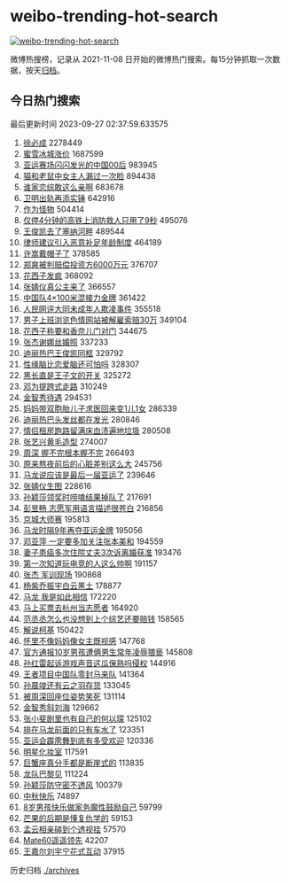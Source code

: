 # weibo-trending-hot-search

[![weibo-trending-hot-search](https://github.com/ameizi/weibo-trending-hot-search/actions/workflows/ci.yml/badge.svg)](https://github.com/ameizi/weibo-trending-hot-search/actions/workflows/ci.yml)

微博热搜榜，记录从 2021-11-08 日开始的微博热门搜索。每15分钟抓取一次数据，按天[归档](./archives)。

## 今日热门搜索

<!-- BEGIN --> 
最后更新时间 2023-09-27 02:37:59.633575 
1. [徐必成](https://s.weibo.com/weibo?q=%E5%BE%90%E5%BF%85%E6%88%90&t=31&band_rank=2&Refer=top) 2278449
1. [蜜雪冰城涨价](https://s.weibo.com/weibo?q=%23%E8%9C%9C%E9%9B%AA%E5%86%B0%E5%9F%8E%E6%B6%A8%E4%BB%B7%23&t=31&band_rank=1&Refer=top) 1687599
1. [亚运赛场闪闪发光的中国00后](https://s.weibo.com/weibo?q=%23%E4%BA%9A%E8%BF%90%E8%B5%9B%E5%9C%BA%E9%97%AA%E9%97%AA%E5%8F%91%E5%85%89%E7%9A%84%E4%B8%AD%E5%9B%BD00%E5%90%8E%23&t=31&band_rank=3&Refer=top) 983945
1. [猫和老鼠中女主人漏过一次脸](https://s.weibo.com/weibo?q=%E7%8C%AB%E5%92%8C%E8%80%81%E9%BC%A0%E4%B8%AD%E5%A5%B3%E4%B8%BB%E4%BA%BA%E6%BC%8F%E8%BF%87%E4%B8%80%E6%AC%A1%E8%84%B8&t=31&band_rank=4&Refer=top) 894438
1. [谁家恋综敢这么亲啊](https://s.weibo.com/weibo?q=%23%E8%B0%81%E5%AE%B6%E6%81%8B%E7%BB%BC%E6%95%A2%E8%BF%99%E4%B9%88%E4%BA%B2%E5%95%8A%23&t=31&band_rank=5&Refer=top) 683678
1. [卫明出轨再添实锤](https://s.weibo.com/weibo?q=%23%E5%8D%AB%E6%98%8E%E5%87%BA%E8%BD%A8%E5%86%8D%E6%B7%BB%E5%AE%9E%E9%94%A4%23&t=31&band_rank=6&Refer=top) 642916
1. [作为怪物](https://s.weibo.com/weibo?q=%E4%BD%9C%E4%B8%BA%E6%80%AA%E7%89%A9&t=31&band_rank=7&Refer=top) 504414
1. [仅停4分钟的高铁上消防救人只用了9秒](https://s.weibo.com/weibo?q=%23%E4%BB%85%E5%81%9C4%E5%88%86%E9%92%9F%E7%9A%84%E9%AB%98%E9%93%81%E4%B8%8A%E6%B6%88%E9%98%B2%E6%95%91%E4%BA%BA%E5%8F%AA%E7%94%A8%E4%BA%869%E7%A7%92%23&t=31&band_rank=25&Refer=top) 495076
1. [王俊凯去了塞纳河畔](https://s.weibo.com/weibo?q=%E7%8E%8B%E4%BF%8A%E5%87%AF%E5%8E%BB%E4%BA%86%E5%A1%9E%E7%BA%B3%E6%B2%B3%E7%95%94&t=31&band_rank=8&Refer=top) 489544
1. [律师建议引入恶意补足年龄制度](https://s.weibo.com/weibo?q=%23%E5%BE%8B%E5%B8%88%E5%BB%BA%E8%AE%AE%E5%BC%95%E5%85%A5%E6%81%B6%E6%84%8F%E8%A1%A5%E8%B6%B3%E5%B9%B4%E9%BE%84%E5%88%B6%E5%BA%A6%23&t=31&band_rank=9&Refer=top) 464189
1. [许嵩戴帽子了](https://s.weibo.com/weibo?q=%23%E8%AE%B8%E5%B5%A9%E6%88%B4%E5%B8%BD%E5%AD%90%E4%BA%86%23&t=31&band_rank=10&Refer=top) 378585
1. [郑爽被判赔偿投资方6000万元](https://s.weibo.com/weibo?q=%23%E9%83%91%E7%88%BD%E8%A2%AB%E5%88%A4%E8%B5%94%E5%81%BF%E6%8A%95%E8%B5%84%E6%96%B96000%E4%B8%87%E5%85%83%23&t=31&band_rank=11&Refer=top) 376707
1. [花西子发疯](https://s.weibo.com/weibo?q=%23%E8%8A%B1%E8%A5%BF%E5%AD%90%E5%8F%91%E7%96%AF%23&t=31&band_rank=12&Refer=top) 368092
1. [张婧仪真公主来了](https://s.weibo.com/weibo?q=%23%E5%BC%A0%E5%A9%A7%E4%BB%AA%E7%9C%9F%E5%85%AC%E4%B8%BB%E6%9D%A5%E4%BA%86%23&t=31&band_rank=13&Refer=top) 366557
1. [中国队4×100米混接力金牌](https://s.weibo.com/weibo?q=%23%E4%B8%AD%E5%9B%BD%E9%98%9F4%C3%97100%E7%B1%B3%E6%B7%B7%E6%8E%A5%E5%8A%9B%E9%87%91%E7%89%8C%23&t=31&band_rank=14&Refer=top) 361422
1. [人民网评大同未成年人欺凌事件](https://s.weibo.com/weibo?q=%23%E4%BA%BA%E6%B0%91%E7%BD%91%E8%AF%84%E5%A4%A7%E5%90%8C%E6%9C%AA%E6%88%90%E5%B9%B4%E4%BA%BA%E6%AC%BA%E5%87%8C%E4%BA%8B%E4%BB%B6%23&t=31&band_rank=15&Refer=top) 355518
1. [男子上班浏览色情网站被解雇索赔30万](https://s.weibo.com/weibo?q=%23%E7%94%B7%E5%AD%90%E4%B8%8A%E7%8F%AD%E6%B5%8F%E8%A7%88%E8%89%B2%E6%83%85%E7%BD%91%E7%AB%99%E8%A2%AB%E8%A7%A3%E9%9B%87%E7%B4%A2%E8%B5%9430%E4%B8%87%23&t=31&band_rank=16&Refer=top) 349104
1. [花西子称要和香奈儿门对门](https://s.weibo.com/weibo?q=%23%E8%8A%B1%E8%A5%BF%E5%AD%90%E7%A7%B0%E8%A6%81%E5%92%8C%E9%A6%99%E5%A5%88%E5%84%BF%E9%97%A8%E5%AF%B9%E9%97%A8%23&t=31&band_rank=17&Refer=top) 344675
1. [张杰谢娜丝婚照](https://s.weibo.com/weibo?q=%23%E5%BC%A0%E6%9D%B0%E8%B0%A2%E5%A8%9C%E4%B8%9D%E5%A9%9A%E7%85%A7%23&t=31&band_rank=18&Refer=top) 337233
1. [迪丽热巴王俊凯同框](https://s.weibo.com/weibo?q=%23%E8%BF%AA%E4%B8%BD%E7%83%AD%E5%B7%B4%E7%8E%8B%E4%BF%8A%E5%87%AF%E5%90%8C%E6%A1%86%23&t=31&band_rank=19&Refer=top) 329792
1. [性缘脑比恋爱脑还可怕吗](https://s.weibo.com/weibo?q=%E6%80%A7%E7%BC%98%E8%84%91%E6%AF%94%E6%81%8B%E7%88%B1%E8%84%91%E8%BF%98%E5%8F%AF%E6%80%95%E5%90%97&t=31&band_rank=20&Refer=top) 328307
1. [黑长直是王子文的开关](https://s.weibo.com/weibo?q=%23%E9%BB%91%E9%95%BF%E7%9B%B4%E6%98%AF%E7%8E%8B%E5%AD%90%E6%96%87%E7%9A%84%E5%BC%80%E5%85%B3%23&t=31&band_rank=21&Refer=top) 325272
1. [邓为提跨式走路](https://s.weibo.com/weibo?q=%23%E9%82%93%E4%B8%BA%E6%8F%90%E8%B7%A8%E5%BC%8F%E8%B5%B0%E8%B7%AF%23&t=31&band_rank=22&Refer=top) 310249
1. [金智秀待遇](https://s.weibo.com/weibo?q=%23%E9%87%91%E6%99%BA%E7%A7%80%E5%BE%85%E9%81%87%23&t=31&band_rank=23&Refer=top) 294531
1. [妈妈带双胞胎儿子求医回来变1儿1女](https://s.weibo.com/weibo?q=%23%E5%A6%88%E5%A6%88%E5%B8%A6%E5%8F%8C%E8%83%9E%E8%83%8E%E5%84%BF%E5%AD%90%E6%B1%82%E5%8C%BB%E5%9B%9E%E6%9D%A5%E5%8F%981%E5%84%BF1%E5%A5%B3%23&t=31&band_rank=24&Refer=top) 286339
1. [迪丽热巴头发丝都在发光](https://s.weibo.com/weibo?q=%23%E8%BF%AA%E4%B8%BD%E7%83%AD%E5%B7%B4%E5%A4%B4%E5%8F%91%E4%B8%9D%E9%83%BD%E5%9C%A8%E5%8F%91%E5%85%89%23&t=31&band_rank=26&Refer=top) 280846
1. [情侣租房跑路留满床血渍遍地垃圾](https://s.weibo.com/weibo?q=%23%E6%83%85%E4%BE%A3%E7%A7%9F%E6%88%BF%E8%B7%91%E8%B7%AF%E7%95%99%E6%BB%A1%E5%BA%8A%E8%A1%80%E6%B8%8D%E9%81%8D%E5%9C%B0%E5%9E%83%E5%9C%BE%23&t=31&band_rank=27&Refer=top) 280508
1. [张艺兴黄毛造型](https://s.weibo.com/weibo?q=%23%E5%BC%A0%E8%89%BA%E5%85%B4%E9%BB%84%E6%AF%9B%E9%80%A0%E5%9E%8B%23&t=31&band_rank=28&Refer=top) 274007
1. [周深 握不完根本握不完](https://s.weibo.com/weibo?q=%E5%91%A8%E6%B7%B1%20%E6%8F%A1%E4%B8%8D%E5%AE%8C%E6%A0%B9%E6%9C%AC%E6%8F%A1%E4%B8%8D%E5%AE%8C&t=31&band_rank=29&Refer=top) 266493
1. [原来熬夜前后的心脏差别这么大](https://s.weibo.com/weibo?q=%23%E5%8E%9F%E6%9D%A5%E7%86%AC%E5%A4%9C%E5%89%8D%E5%90%8E%E7%9A%84%E5%BF%83%E8%84%8F%E5%B7%AE%E5%88%AB%E8%BF%99%E4%B9%88%E5%A4%A7%23&t=31&band_rank=45&Refer=top) 245756
1. [马龙说应该是最后一届亚运了](https://s.weibo.com/weibo?q=%23%E9%A9%AC%E9%BE%99%E8%AF%B4%E5%BA%94%E8%AF%A5%E6%98%AF%E6%9C%80%E5%90%8E%E4%B8%80%E5%B1%8A%E4%BA%9A%E8%BF%90%E4%BA%86%23&t=31&band_rank=30&Refer=top) 239646
1. [张婧仪生图](https://s.weibo.com/weibo?q=%E5%BC%A0%E5%A9%A7%E4%BB%AA%E7%94%9F%E5%9B%BE&t=31&band_rank=31&Refer=top) 228616
1. [孙颖莎领奖时唠嗑结果掉队了](https://s.weibo.com/weibo?q=%23%E5%AD%99%E9%A2%96%E8%8E%8E%E9%A2%86%E5%A5%96%E6%97%B6%E5%94%A0%E5%97%91%E7%BB%93%E6%9E%9C%E6%8E%89%E9%98%9F%E4%BA%86%23&t=31&band_rank=32&Refer=top) 217691
1. [彭昱畅 志愿军用语言描述很苍白](https://s.weibo.com/weibo?q=%E5%BD%AD%E6%98%B1%E7%95%85%20%E5%BF%97%E6%84%BF%E5%86%9B%E7%94%A8%E8%AF%AD%E8%A8%80%E6%8F%8F%E8%BF%B0%E5%BE%88%E8%8B%8D%E7%99%BD&t=31&band_rank=33&Refer=top) 216856
1. [京城大师赛](https://s.weibo.com/weibo?q=%23%E4%BA%AC%E5%9F%8E%E5%A4%A7%E5%B8%88%E8%B5%9B%23&t=31&band_rank=30&Refer=top) 195813
1. [马龙时隔9年再夺亚运金牌](https://s.weibo.com/weibo?q=%23%E9%A9%AC%E9%BE%99%E6%97%B6%E9%9A%949%E5%B9%B4%E5%86%8D%E5%A4%BA%E4%BA%9A%E8%BF%90%E9%87%91%E7%89%8C%23&t=31&band_rank=34&Refer=top) 195056
1. [邓亚萍 一定要多加关注张本美和](https://s.weibo.com/weibo?q=%E9%82%93%E4%BA%9A%E8%90%8D%20%E4%B8%80%E5%AE%9A%E8%A6%81%E5%A4%9A%E5%8A%A0%E5%85%B3%E6%B3%A8%E5%BC%A0%E6%9C%AC%E7%BE%8E%E5%92%8C&t=31&band_rank=31&Refer=top) 194559
1. [妻子患癌多次住院丈夫3次诉离婚获准](https://s.weibo.com/weibo?q=%23%E5%A6%BB%E5%AD%90%E6%82%A3%E7%99%8C%E5%A4%9A%E6%AC%A1%E4%BD%8F%E9%99%A2%E4%B8%88%E5%A4%AB3%E6%AC%A1%E8%AF%89%E7%A6%BB%E5%A9%9A%E8%8E%B7%E5%87%86%23&t=31&band_rank=35&Refer=top) 193476
1. [第一次知道玩电竞的人这么帅啊](https://s.weibo.com/weibo?q=%23%E7%AC%AC%E4%B8%80%E6%AC%A1%E7%9F%A5%E9%81%93%E7%8E%A9%E7%94%B5%E7%AB%9E%E7%9A%84%E4%BA%BA%E8%BF%99%E4%B9%88%E5%B8%85%E5%95%8A%23&t=31&band_rank=36&Refer=top) 191157
1. [张杰 军训现场](https://s.weibo.com/weibo?q=%E5%BC%A0%E6%9D%B0%20%E5%86%9B%E8%AE%AD%E7%8E%B0%E5%9C%BA&t=31&band_rank=37&Refer=top) 190868
1. [杨紫乔振宇白云黑土](https://s.weibo.com/weibo?q=%23%E6%9D%A8%E7%B4%AB%E4%B9%94%E6%8C%AF%E5%AE%87%E7%99%BD%E4%BA%91%E9%BB%91%E5%9C%9F%23&t=31&band_rank=38&Refer=top) 178877
1. [马龙 我是如此相信](https://s.weibo.com/weibo?q=%E9%A9%AC%E9%BE%99%20%E6%88%91%E6%98%AF%E5%A6%82%E6%AD%A4%E7%9B%B8%E4%BF%A1&t=31&band_rank=39&Refer=top) 172220
1. [马上买票去杭州当志愿者](https://s.weibo.com/weibo?q=%23%E9%A9%AC%E4%B8%8A%E4%B9%B0%E7%A5%A8%E5%8E%BB%E6%9D%AD%E5%B7%9E%E5%BD%93%E5%BF%97%E6%84%BF%E8%80%85%23&t=31&band_rank=40&Refer=top) 164920
1. [范丞丞怎么也没想到上个综艺还要赔钱](https://s.weibo.com/weibo?q=%23%E8%8C%83%E4%B8%9E%E4%B8%9E%E6%80%8E%E4%B9%88%E4%B9%9F%E6%B2%A1%E6%83%B3%E5%88%B0%E4%B8%8A%E4%B8%AA%E7%BB%BC%E8%89%BA%E8%BF%98%E8%A6%81%E8%B5%94%E9%92%B1%23&t=31&band_rank=41&Refer=top) 158565
1. [解说柯基](https://s.weibo.com/weibo?q=%E8%A7%A3%E8%AF%B4%E6%9F%AF%E5%9F%BA&t=31&band_rank=42&Refer=top) 150422
1. [怀里不像妈妈像女主既视感](https://s.weibo.com/weibo?q=%E6%80%80%E9%87%8C%E4%B8%8D%E5%83%8F%E5%A6%88%E5%A6%88%E5%83%8F%E5%A5%B3%E4%B8%BB%E6%97%A2%E8%A7%86%E6%84%9F&t=31&band_rank=43&Refer=top) 147768
1. [官方通报10岁男孩遭俩男生常年凌辱猥亵](https://s.weibo.com/weibo?q=%23%E5%AE%98%E6%96%B9%E9%80%9A%E6%8A%A510%E5%B2%81%E7%94%B7%E5%AD%A9%E9%81%AD%E4%BF%A9%E7%94%B7%E7%94%9F%E5%B8%B8%E5%B9%B4%E5%87%8C%E8%BE%B1%E7%8C%A5%E4%BA%B5%23&t=31&band_rank=46&Refer=top) 145808
1. [孙红雷起诉游戏声音这瓜保熟吗侵权](https://s.weibo.com/weibo?q=%23%E5%AD%99%E7%BA%A2%E9%9B%B7%E8%B5%B7%E8%AF%89%E6%B8%B8%E6%88%8F%E5%A3%B0%E9%9F%B3%E8%BF%99%E7%93%9C%E4%BF%9D%E7%86%9F%E5%90%97%E4%BE%B5%E6%9D%83%23&t=31&band_rank=44&Refer=top) 144916
1. [王者项目中国队零封马来队](https://s.weibo.com/weibo?q=%23%E7%8E%8B%E8%80%85%E9%A1%B9%E7%9B%AE%E4%B8%AD%E5%9B%BD%E9%98%9F%E9%9B%B6%E5%B0%81%E9%A9%AC%E6%9D%A5%E9%98%9F%23&t=31&band_rank=45&Refer=top) 141364
1. [孙晨竣还有云之羽存货](https://s.weibo.com/weibo?q=%E5%AD%99%E6%99%A8%E7%AB%A3%E8%BF%98%E6%9C%89%E4%BA%91%E4%B9%8B%E7%BE%BD%E5%AD%98%E8%B4%A7&t=31&band_rank=46&Refer=top) 133045
1. [被周深回座位姿势笑死](https://s.weibo.com/weibo?q=%23%E8%A2%AB%E5%91%A8%E6%B7%B1%E5%9B%9E%E5%BA%A7%E4%BD%8D%E5%A7%BF%E5%8A%BF%E7%AC%91%E6%AD%BB%23&t=31&band_rank=47&Refer=top) 131114
1. [金智秀斜刘海](https://s.weibo.com/weibo?q=%23%E9%87%91%E6%99%BA%E7%A7%80%E6%96%9C%E5%88%98%E6%B5%B7%23&t=31&band_rank=48&Refer=top) 129662
1. [张小斐剧里也有自己的何以琛](https://s.weibo.com/weibo?q=%23%E5%BC%A0%E5%B0%8F%E6%96%90%E5%89%A7%E9%87%8C%E4%B9%9F%E6%9C%89%E8%87%AA%E5%B7%B1%E7%9A%84%E4%BD%95%E4%BB%A5%E7%90%9B%23&t=31&band_rank=30&Refer=top) 125102
1. [排在马龙前面的只有车水了](https://s.weibo.com/weibo?q=%23%E6%8E%92%E5%9C%A8%E9%A9%AC%E9%BE%99%E5%89%8D%E9%9D%A2%E7%9A%84%E5%8F%AA%E6%9C%89%E8%BD%A6%E6%B0%B4%E4%BA%86%23&t=31&band_rank=49&Refer=top) 123351
1. [亚运会霹雳舞到底有多受欢迎](https://s.weibo.com/weibo?q=%23%E4%BA%9A%E8%BF%90%E4%BC%9A%E9%9C%B9%E9%9B%B3%E8%88%9E%E5%88%B0%E5%BA%95%E6%9C%89%E5%A4%9A%E5%8F%97%E6%AC%A2%E8%BF%8E%23&t=31&band_rank=28&Refer=top) 120336
1. [明星化妆室](https://s.weibo.com/weibo?q=%E6%98%8E%E6%98%9F%E5%8C%96%E5%A6%86%E5%AE%A4&t=31&band_rank=44&Refer=top) 117591
1. [巨蟹座真分手都是断崖式的](https://s.weibo.com/weibo?q=%E5%B7%A8%E8%9F%B9%E5%BA%A7%E7%9C%9F%E5%88%86%E6%89%8B%E9%83%BD%E6%98%AF%E6%96%AD%E5%B4%96%E5%BC%8F%E7%9A%84&t=31&band_rank=38&Refer=top) 113835
1. [龙队巴黎见](https://s.weibo.com/weibo?q=%E9%BE%99%E9%98%9F%E5%B7%B4%E9%BB%8E%E8%A7%81&t=31&band_rank=50&Refer=top) 111224
1. [孙颖莎防守密不透风](https://s.weibo.com/weibo?q=%23%E5%AD%99%E9%A2%96%E8%8E%8E%E9%98%B2%E5%AE%88%E5%AF%86%E4%B8%8D%E9%80%8F%E9%A3%8E%23&t=31&band_rank=32&Refer=top) 100379
1. [中秋快乐](https://s.weibo.com/weibo?q=%E4%B8%AD%E7%A7%8B%E5%BF%AB%E4%B9%90&t=31&band_rank=37&Refer=top) 74897
1. [8岁男孩快乐做家务魔性鼓励自己](https://s.weibo.com/weibo?q=%238%E5%B2%81%E7%94%B7%E5%AD%A9%E5%BF%AB%E4%B9%90%E5%81%9A%E5%AE%B6%E5%8A%A1%E9%AD%94%E6%80%A7%E9%BC%93%E5%8A%B1%E8%87%AA%E5%B7%B1%23&t=31&band_rank=48&Refer=top) 59799
1. [芒果的后期是懂复仇学的](https://s.weibo.com/weibo?q=%E8%8A%92%E6%9E%9C%E7%9A%84%E5%90%8E%E6%9C%9F%E6%98%AF%E6%87%82%E5%A4%8D%E4%BB%87%E5%AD%A6%E7%9A%84&t=31&band_rank=29&Refer=top) 59153
1. [孟云相亲碰到个透视挂](https://s.weibo.com/weibo?q=%23%E5%AD%9F%E4%BA%91%E7%9B%B8%E4%BA%B2%E7%A2%B0%E5%88%B0%E4%B8%AA%E9%80%8F%E8%A7%86%E6%8C%82%23&t=31&band_rank=43&Refer=top) 57570
1. [Mate60遥遥领先](https://s.weibo.com/weibo?q=%23Mate60%E9%81%A5%E9%81%A5%E9%A2%86%E5%85%88%23&t=31&band_rank=45&Refer=top) 42207
1. [王嘉尔刘宇宁花式互动](https://s.weibo.com/weibo?q=%23%E7%8E%8B%E5%98%89%E5%B0%94%E5%88%98%E5%AE%87%E5%AE%81%E8%8A%B1%E5%BC%8F%E4%BA%92%E5%8A%A8%23&t=31&band_rank=49&Refer=top) 37915
<!-- END -->

历史归档 [./archives](./archives)

